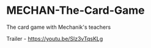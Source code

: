# MECHAN-The-Card-Game
The card game with Mechanik's teachers 

Trailer - https://youtu.be/Slz3vTqsKLg
